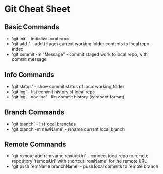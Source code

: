 # Git Cheat Sheet

## Basic Commands
* 'git init' - initialize local repo
* 'git add .' - add (stage) current working folder contents to local repo index
* 'git commit -m "Message" - commit staged work to local repo, with commit message

## Info Commands
* 'git status' - show commit status of local working folder
* 'git log' - list commit history of local repo
* 'git log --oneline' - list commit history (compact format)

## Branch Commands
* 'git branch' - list local branches
* 'git branch -m newName' - rename current local branch

## Remote Commands
* 'git remote add remName remoteUrl' - connect local repo to remote repository 'remoteUrl' with shortcut 'remName' for the remote URL
* 'git push remName branchName' - push local commits to remote branch
